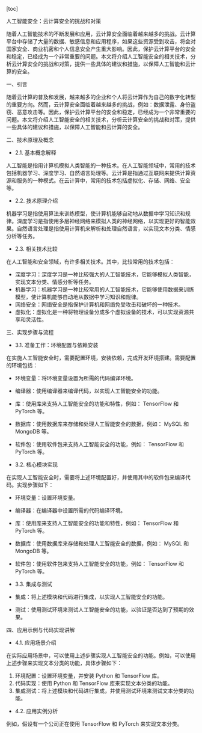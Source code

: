 
[toc]                    
                
                
人工智能安全：云计算安全的挑战和对策

随着人工智能技术的不断发展和应用，云计算安全面临着越来越多的挑战。云计算平台中存储了大量的数据、敏感信息和应用程序，如果这些资源受到攻击，将会对国家安全、商业机密和个人信息安全产生重大影响。因此，保护云计算平台的安全和稳定，已经成为一个非常重要的问题。本文将介绍人工智能安全的相关技术，分析云计算安全的挑战和对策，提供一些具体的建议和措施，以保障人工智能和云计算的安全。

一、引言

随着云计算的普及和发展，越来越多的企业和个人将云计算作为自己的数字化转型的重要方向。然而，云计算安全面临着越来越多的挑战，例如：数据泄露、身份盗窃、恶意攻击等。因此，保护云计算平台的安全和稳定，已经成为一个非常重要的问题。本文将介绍人工智能安全的相关技术，分析云计算安全的挑战和对策，提供一些具体的建议和措施，以保障人工智能和云计算的安全。

二、技术原理及概念

- 2.1. 基本概念解释

人工智能是指用计算机模拟人类智能的一种技术。在人工智能领域中，常用的技术包括机器学习、深度学习、自然语言处理等。云计算是指通过互联网来提供计算资源和服务的一种模式。在云计算中，常用的技术包括虚拟化、存储、网络、安全等。

- 2.2. 技术原理介绍

机器学习是指使用算法来训练模型，使计算机能够自动地从数据中学习知识和规律。深度学习是指使用多层神经网络来模拟人类的神经网络，以实现更好的智能效果。自然语言处理是指使用计算机来解析和处理自然语言，以实现文本分类、情感分析等任务。

- 2.3. 相关技术比较

在人工智能和安全领域，有许多相关技术。其中，比较常用的技术包括：

- 深度学习：深度学习是一种比较强大的人工智能技术，它能够模拟人类智能，实现文本分类、情感分析等任务。
- 机器学习：机器学习是一种比较常用的人工智能技术，它能够使用数据来训练模型，使计算机能够自动地从数据中学习知识和规律。
- 网络安全：网络安全是指保护计算机和网络免受攻击和破坏的一种技术。
- 虚拟化：虚拟化是一种将物理设备分成多个虚拟设备的技术，可以实现资源共享和灵活性。

三、实现步骤与流程

- 3.1. 准备工作：环境配置与依赖安装

在实施人工智能安全时，需要配置环境，安装依赖，完成开发环境搭建。需要配置的环境包括：

- 环境变量：将环境变量设置为所需的代码编译环境。
- 编译器：使用编译器来编译代码，以实现人工智能安全的功能。
- 库：使用库来支持人工智能安全的功能和特性，例如： TensorFlow 和 PyTorch 等。
- 数据库：使用数据库来存储和处理人工智能安全的数据，例如： MySQL 和 MongoDB 等。
- 软件包：使用软件包来支持人工智能安全的功能，例如： TensorFlow 和 PyTorch 等。

- 3.2. 核心模块实现

在实现人工智能安全时，需要将上述环境配置好，并使用其中的软件包来编译代码。实现步骤如下：

- 环境变量：设置环境变量。
- 编译器：在编译器中设置所需的代码编译环境。
- 库：使用库来支持人工智能安全的功能和特性，例如： TensorFlow 和 PyTorch 等。
- 数据库：使用数据库来存储和处理人工智能安全的数据，例如： MySQL 和 MongoDB 等。
- 软件包：使用软件包来支持人工智能安全的功能，例如： TensorFlow 和 PyTorch 等。

- 3.3. 集成与测试

- 集成：将上述模块和代码进行集成，以实现人工智能安全的功能。
- 测试：使用测试环境来测试人工智能安全的功能，以验证是否达到了预期的效果。

四、应用示例与代码实现讲解

- 4.1. 应用场景介绍

在实际应用场景中，可以使用上述步骤实现人工智能安全的功能。例如，可以使用上述步骤来实现文本分类的功能，具体步骤如下：

1. 环境配置：设置环境变量，并安装 Python 和 TensorFlow 库。
2. 代码实现：使用 Python 和 TensorFlow 库来实现文本分类的功能。
3. 集成测试：将上述模块和代码进行集成，并使用测试环境来测试文本分类的功能。

- 4.2. 应用实例分析

例如，假设有一个公司正在使用 TensorFlow 和 PyTorch 来实现文本分类。

